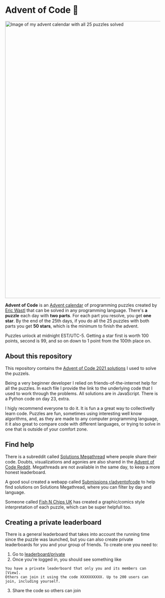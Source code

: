 # Advent of Code 🌲
<img width="900" alt="Image of my advent calendar with all 25 puzzles solved" src="https://user-images.githubusercontent.com/7980624/147411453-7eff7015-a183-42ef-9570-02e402c26623.png">

**Advent of Code** is an [Advent calendar](https://en.wikipedia.org/wiki/Advent_calendar) of programming puzzles created by [Eric Wastl](http://was.tl/) that can be solved in any programming language. There's **a puzzle** each day with **two parts**. For each part you resolve, you get **one star**. By the end of the 25th days, if you do all the 25 puzzles with both parts you get **50 stars**, which is the minimum to finish the advent.

Puzzles unlock at midnight EST/UTC-5. Getting a star first is worth 100 points, second is 99, and so on down to 1 point from the 100th place on.

## About this repository

This repository contains the [Advent of Code 2021 solutions](https://adventofcode.com/2021) I used to solve the puzzels.

Being a very beginner developer I relied on friends-of-the-internet help for all the puzzles. In each file I provide the link to the underlying code that I used to work through the problems. All solutions are in JavaScript. There is a Python code on day 23, extra.

I higly recommend everyone to do it. It is fun a a great way to collectivelly learn code.
Puzzles are fun, sometimes using interesting well know algorithms, and, as they are made
to any computer programming language, it it also great to compare code with different
languages, or trying to solve in one that is outside of your comfort zone.

## Find help

There is a subreddit called [Solutions Megathread](https://www.reddit.com/r/adventofcode/wiki/solution_megathreads) where people share their code. Doubts, visualizations and agonies are also shared in the [Advent of Code Reddit](https://www.reddit.com/r/adventofcode/). Megathreads are not available in the same day, to keep a more honest leaderboard.

A good soul created a webapp called [Submissions r/adventofcode](https://aocweb.yulrizka.com/) to help find solutions on Solutions Megathread, where you can filter by day and language.

Someone called [Fish N Chips UK](https://www.webtoons.com/en/challenge/advent-of-code-2021/list?title_no=713188) has created a graphic/comics style interpretation of each puzzle, which can be super helpfull too.

## Creating a private leaderboard

There is a general leaderboard that takes into account the running time since the puzzle was launched, but you can also create private leaderboards for you and your group of friends.
To create one you need to:

1. Go to [leaderboard/private](https://adventofcode.com/2021/leaderboard/private)
2. Once you're logged in, you should see something like
```
You have a private leaderboard that only you and its members can [View].
Others can join it using the code XXXXXXXXXX. Up to 200 users can join, including yourself.
```
3. Share the code so others can join

